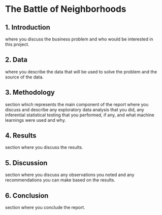 # The Battle of Neighborhoods
## 1. Introduction
where you discuss the business problem and who would be interested in this project.
## 2. Data
where you describe the data that will be used to solve the problem and the source of the data.
## 3. Methodology
section which represents the main component of the report where you discuss and describe any exploratory data analysis that you did, any inferential statistical testing that you performed, if any, and what machine learnings were used and why.
## 4. Results
section where you discuss the results.
## 5. Discussion  
section where you discuss any observations you noted and any recommendations you can make based on the results.
## 6. Conclusion
section where you conclude the report.
